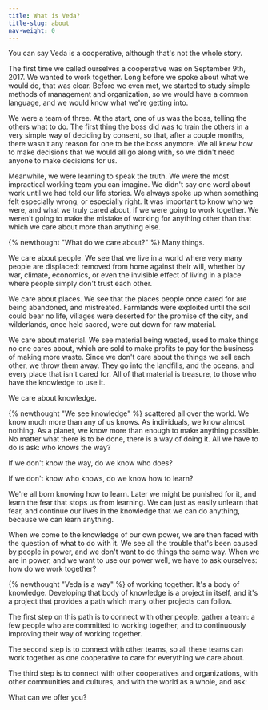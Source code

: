 ```yaml
--- 
title: What is Veda?
title-slug: about
nav-weight: 0
---
```


You can say Veda is a cooperative, although that's not the whole story.

The first time we called ourselves a cooperative was on September 9th, 2017. We wanted to work together. Long before we spoke about what we would do, that was clear. Before we even met, we started to study simple methods of management and organization, so we would have a common language, and we would know what we're getting into.

We were a team of three. At the start, one of us was the boss, telling the others what to do. The first thing the boss did was to train the others in a very simple way of deciding by consent, so that, after a couple months, there wasn't any reason for one to be the boss anymore. We all knew how to make decisions that we would all go along with, so we didn't need anyone to make decisions for us.

Meanwhile, we were learning to speak the truth. We were the most impractical working team you can imagine. We didn't say one word about work until we had told our life stories. We always spoke up when something felt especially wrong, or especially right. It was important to know who we were, and what we truly cared about, if we were going to work together. We weren't going to make the mistake of working for anything other than that which we care about more than anything else.

{% newthought "What do we care about?" %} Many things.

We care about people. We see that we live in a world where very many people are displaced: removed from home against their will, whether by war, climate, economics, or even the invisible effect of living in a place where people simply don't trust each other.

We care about places. We see that the places people once cared for are being abandoned, and mistreated. Farmlands were exploited until the soil could bear no life, villages were deserted for the promise of the city, and wilderlands, once held sacred, were cut down for raw material.

We care about material. We see material being wasted, used to make things no one cares about, which are sold to make profits to pay for the business of making more waste. Since we don't care about the things we sell each other, we throw them away. They go into the landfills, and the oceans, and every place that isn't cared for. All of that material is treasure, to those who have the knowledge to use it.

We care about knowledge.

{% newthought "We see knowledge" %} scattered all over the world. We know much more than any of us knows. As individuals, we know almost nothing. As a planet, we know more than enough to make anything possible. No matter what there is to be done, there is a way of doing it. All we have to do is ask: who knows the way?

If we don't know the way, do we know who does?

If we don't know who knows, do we know how to learn?

We're all born knowing how to learn. Later we might be punished for it, and learn the fear that stops us from learning. We can just as easily unlearn that fear, and continue our lives in the knowledge that we can do anything, because we can learn anything.

When we come to the knowledge of our own power, we are then faced with the question of what to do with it. We see all the trouble that's been caused by people in power, and we don't want to do things the same way. When we are in power, and we want to use our power well, we have to ask ourselves: how do we work together?

{% newthought "Veda is a way" %} of working together. It's a body of knowledge. Developing that body of knowledge is a project in itself, and it's a project that provides a path which many other projects can follow.

The first step on this path is to connect with other people, gather a team: a few people who are committed to working together, and to continuously improving their way of working together.

The second step is to connect with other teams, so all these teams can work together as one cooperative to care for everything we care about.

The third step is to connect with other cooperatives and organizations, with other communities and cultures, and with the world as a whole, and ask:

What can we offer you?
